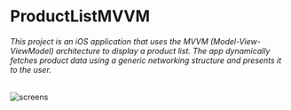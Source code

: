 # ProductListMVVM

###### This project is an iOS application that uses the MVVM (Model-View-ViewModel) architecture to display a product list. The app dynamically fetches product data using a generic networking structure and presents it to the user.
![screens](https://github.com/user-attachments/assets/ef5a8c25-ea71-4e45-ab1b-a00072939335)
